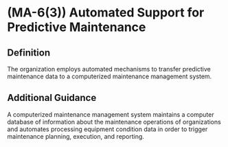 
# (MA-6(3)) Automated Support for Predictive Maintenance

## Definition

The organization employs automated mechanisms to transfer predictive maintenance data to a computerized maintenance management system.

## Additional Guidance

A computerized maintenance management system maintains a computer database of information about the maintenance operations of organizations and automates processing equipment condition data in order to trigger maintenance planning, execution, and reporting.
